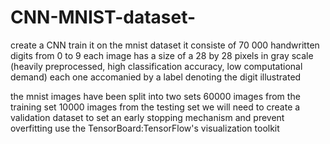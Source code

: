 # CNN-MNIST-dataset-
create a CNN
train it on the mnist dataset
it consiste of 70 000 handwritten digits from 0 to 9
each image has a size of a 28 by 28 pixels in gray scale (heavily preprocessed, high classification accuracy, low computational demand)
each one accomanied by a label denoting the digit illustrated

the mnist images have been split into two sets
60000 images from the training set
10000 images from the testing set
we will need to create a validation dataset to set an early stopping mechanism and prevent overfitting
use the TensorBoard:TensorFlow's visualization toolkit
